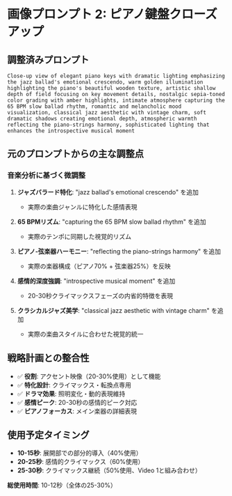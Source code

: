 # 画像プロンプト 2: ピアノ鍵盤クローズアップ

## 調整済みプロンプト

```
Close-up view of elegant piano keys with dramatic lighting emphasizing the jazz ballad's emotional crescendo, warm golden illumination highlighting the piano's beautiful wooden texture, artistic shallow depth of field focusing on key movement details, nostalgic sepia-toned color grading with amber highlights, intimate atmosphere capturing the 65 BPM slow ballad rhythm, romantic and melancholic mood visualization, classical jazz aesthetic with vintage charm, soft dramatic shadows creating emotional depth, atmospheric warmth reflecting the piano-strings harmony, sophisticated lighting that enhances the introspective musical moment
```

## 元のプロンプトからの主な調整点

### 音楽分析に基づく微調整

1. **ジャズバラード特化**: "jazz ballad's emotional crescendo" を追加
   - 実際の楽曲ジャンルに特化した感情表現

2. **65 BPMリズム**: "capturing the 65 BPM slow ballad rhythm" を追加
   - 実際のテンポに同期した視覚的リズム

3. **ピアノ-弦楽器ハーモニー**: "reflecting the piano-strings harmony" を追加
   - 実際の楽器構成（ピアノ70% + 弦楽器25%）を反映

4. **感情的深度強調**: "introspective musical moment" を追加
   - 20-30秒クライマックスフェーズの内省的特徴を表現

5. **クラシカルジャズ美学**: "classical jazz aesthetic with vintage charm" を追加
   - 実際の楽曲スタイルに合わせた視覚的統一

## 戦略計画との整合性

- ✅ **役割**: アクセント映像（20-30%使用）として機能
- ✅ **特化設計**: クライマックス・転換点専用
- ✅ **ドラマ効果**: 照明変化・動的表現維持
- ✅ **感情ピーク**: 20-30秒の感情的ピーク対応
- ✅ **ピアノフォーカス**: メイン楽器の詳細表現

## 使用予定タイミング

- **10-15秒**: 展開部での部分的導入（40%使用）
- **20-25秒**: 感情的クライマックス（60%使用）
- **25-30秒**: クライマックス継続（50%使用、Video 1と組み合わせ）

**総使用時間**: 10-12秒（全体の25-30%）